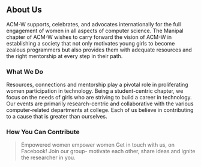 ## About Us

ACM-W supports, celebrates, and advocates internationally for the full engagement of women in all aspects of computer science. The Manipal chapter of ACM-W wishes to carry forward the vision of ACM-W in establishing a society that not only motivates young girls to become zealous programmers but also provides them with adequate resources and the right mentorship at every step in their path.

### What We Do
Resources, connections and mentorship play a pivotal role in proliferating women participation in technology. Being a student-centric chapter, we focus on the needs of girls who are striving to build a career in technology. Our events are primarily research-centric and collaborative with the various computer-related departments at college. Each of us believe in contributing to a cause that is greater than ourselves.

### How You Can Contribute
>Empowered women empower women
Get in touch with us, on Facebook!
Join our group- motivate each other, share ideas and ignite the researcher in you.

 
